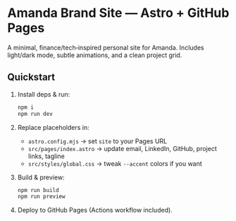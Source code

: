 # Amanda Brand Site — Astro + GitHub Pages

A minimal, finance/tech‑inspired personal site for Amanda. Includes light/dark mode, subtle animations, and a clean project grid.

## Quickstart

1. Install deps & run:
   ```bash
   npm i
   npm run dev
   ```
2. Replace placeholders in:
   - `astro.config.mjs` → set `site` to your Pages URL
   - `src/pages/index.astro` → update email, LinkedIn, GitHub, project links, tagline
   - `src/styles/global.css` → tweak `--accent` colors if you want

3. Build & preview:
   ```bash
   npm run build
   npm run preview
   ```

4. Deploy to GitHub Pages (Actions workflow included).